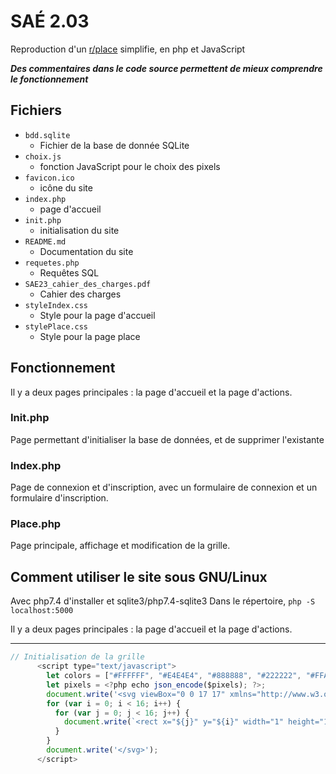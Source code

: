 # SAÉ 2.03

Reproduction d'un [r/place](https://www.reddit.com/r/place/) simplifie, en php et JavaScript

***Des commentaires dans le code source permettent de mieux comprendre le fonctionnement***
## Fichiers

- `bdd.sqlite`
  - Fichier de la base de donnée SQLite
- `choix.js`
  - fonction JavaScript pour le choix des pixels
- `favicon.ico`
  - icône du site
- `index.php`
  - page d'accueil
- `init.php`
  - initialisation du site
- `README.md`
  - Documentation du site
- `requetes.php`
  - Requêtes SQL
- `SAE23_cahier_des_charges.pdf`
  - Cahier des charges
- `styleIndex.css`
  - Style pour la page d'accueil
- `stylePlace.css`
  - Style pour la page place

## Fonctionnement

Il y a deux pages principales : la page d'accueil et la page d'actions.

### Init.php

Page permettant d'initialiser la base de données, et de supprimer l'existante

### Index.php

Page de connexion et d'inscription, avec un formulaire de connexion et un formulaire d'inscription.

### Place.php

Page principale, affichage et modification de la grille.

## Comment utiliser le site sous GNU/Linux

Avec php7.4 d'installer et sqlite3/php7.4-sqlite3
Dans le répertoire, `php -S localhost:5000`

Il y a deux pages principales : la page d'accueil et la page d'actions. 


---

```JavaScript
// Initialisation de la grille
      <script type="text/javascript">
        let colors = ["#FFFFFF", "#E4E4E4", "#888888", "#222222", "#FFA7D1", "#E50000", "#E59500", "#A06A42", "#E5D900", "#94E044", "#02BE01", "#00D3DD", "#0083C7", "#0000EA", "#CF6EE4", "#820080"];
        let pixels = <?php echo json_encode($pixels); ?>;
        document.write('<svg viewBox="0 0 17 17" xmlns="http://www.w3.org/2000/svg" class="SVGgrid" width="700px">');
        for (var i = 0; i < 16; i++) {
          for (var j = 0; j < 16; j++) {
            document.write(`<rect x="${j}" y="${i}" width="1" height="1" fill="${pixels[i][j]}" id="${j}-${i}" onclick="recup(${j},${i})"/>`);
          }
        }
        document.write('</svg>');
      </script>
```

